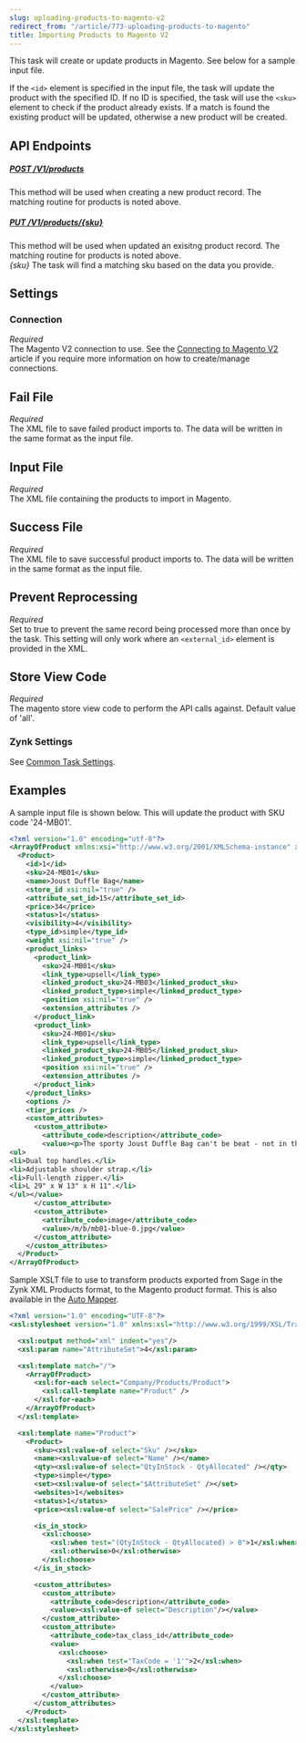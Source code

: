 ```yaml
---
slug: uploading-products-to-magento-v2
redirect_from: "/article/773-uploading-products-to-magento"
title: Importing Products to Magento V2
---
```

 This task will create or update products in Magento. See below for a sample input file.

If the `<id>` element is specified in the input file, the task will update the product with the specified ID. If no ID is specified, the task will use the `<sku>` element to check if the product already exists. If a match is found the existing product will be updated, otherwise a new product will be created.

## API Endpoints
##### [POST /V1/products](https://devdocs.magento.com/redoc/2.3/admin-rest-api.html#operation/catalogProductRepositoryV1SavePost)
This method will be used when creating a new product record. The matching routine for products is noted above.
##### [PUT /V1/products/{sku}](https://devdocs.magento.com/redoc/2.3/admin-rest-api.html#operation/catalogProductRepositoryV1SavePut)
This method will be used when updated an exisitng product record. The matching routine for products is noted above.  
_{sku}_ The task will find a matching sku based on the data you provide.

## Settings
### Connection
_Required_  
The Magento V2 connection to use. See the [Connecting to Magento V2](connecting-to-magento-v2) article if you require more information on how to create/manage connections.

## Fail File
_Required_  
The XML file to save failed product imports to. The data will be written in the same format as the input file.

## Input File
_Required_  
The XML file containing the products to import in Magento.

## Success File
_Required_  
The XML file to save successful product imports to. The data will be written in the same format as the input file.

## Prevent Reprocessing
_Required_  
Set to true to prevent the same record being processed more than once by the task. This setting will only work where an `<external_id>` element is provided in the XML.

## Store View Code
_Required_  
The magento store view code to perform the API calls against. Default value of 'all'.

### Zynk Settings
See [Common Task Settings](common-task-settings).

## Examples
A sample input file is shown below. This will update the product with SKU code '24-MB01'.
```xml
<?xml version="1.0" encoding="utf-8"?>
<ArrayOfProduct xmlns:xsi="http://www.w3.org/2001/XMLSchema-instance" xmlns:xsd="http://www.w3.org/2001/XMLSchema">
  <Product>
    <id>1</id>
    <sku>24-MB01</sku>
    <name>Joust Duffle Bag</name>
    <store_id xsi:nil="true" />
    <attribute_set_id>15</attribute_set_id>
    <price>34</price>
    <status>1</status>
    <visibility>4</visibility>
    <type_id>simple</type_id>
    <weight xsi:nil="true" />
    <product_links>
      <product_link>
        <sku>24-MB01</sku>
        <link_type>upsell</link_type>
        <linked_product_sku>24-MB03</linked_product_sku>
        <linked_product_type>simple</linked_product_type>
        <position xsi:nil="true" />
        <extension_attributes />
      </product_link>
      <product_link>
        <sku>24-MB01</sku>
        <link_type>upsell</link_type>
        <linked_product_sku>24-MB05</linked_product_sku>
        <linked_product_type>simple</linked_product_type>
        <position xsi:nil="true" />
        <extension_attributes />
      </product_link>
    </product_links>
    <options />
    <tier_prices />
    <custom_attributes>
      <custom_attribute>
        <attribute_code>description</attribute_code>
        <value><p>The sporty Joust Duffle Bag can't be beat - not in the gym, not on the luggage carousel, not anywhere. Big enough to haul a basketball or soccer ball and some sneakers with plenty of room to spare, it's ideal for athletes with places to go.<p>
<ul>
<li>Dual top handles.</li>
<li>Adjustable shoulder strap.</li>
<li>Full-length zipper.</li>
<li>L 29" x W 13" x H 11".</li>
</ul></value>
      </custom_attribute>
      <custom_attribute>
        <attribute_code>image</attribute_code>
        <value>/m/b/mb01-blue-0.jpg</value>
      </custom_attribute>
    </custom_attributes>
  </Product>
</ArrayOfProduct>
```

Sample XSLT file to use to transform products exported from Sage in the Zynk XML Products format, to the Magento product format. This is also available in the [Auto Mapper](auto-mapper).
```xml
<?xml version="1.0" encoding="UTF-8"?>
<xsl:stylesheet version="1.0" xmlns:xsl="http://www.w3.org/1999/XSL/Transform">

  <xsl:output method="xml" indent="yes"/>
  <xsl:param name="AttributeSet">4</xsl:param>

  <xsl:template match="/">
    <ArrayOfProduct>
      <xsl:for-each select="Company/Products/Product">
        <xsl:call-template name="Product" />
      </xsl:for-each>
    </ArrayOfProduct>
  </xsl:template>

  <xsl:template name="Product">
    <Product>
      <sku><xsl:value-of select="Sku" /></sku>
      <name><xsl:value-of select="Name" /></name>
      <qty><xsl:value-of select="QtyInStock - QtyAllocated" /></qty>
      <type>simple</type>
      <set><xsl:value-of select="$AttributeSet" /></set>
      <websites>1</websites>
      <status>1</status>
      <price><xsl:value-of select="SalePrice" /></price>

      <is_in_stock>
        <xsl:choose>
          <xsl:when test="(QtyInStock - QtyAllocated) > 0">1</xsl:when>
          <xsl:otherwise>0</xsl:otherwise>
        </xsl:choose>
      </is_in_stock>

      <custom_attributes>
        <custom_attribute>
          <attribute_code>description</attribute_code>
          <value><xsl:value-of select="Description"/></value>
        </custom_attribute>
        <custom_attribute>
          <attribute_code>tax_class_id</attribute_code>
          <value>
            <xsl:choose>
              <xsl:when test="TaxCode = '1'">2</xsl:when>
              <xsl:otherwise>0</xsl:otherwise>
            </xsl:choose>
          </value>
        </custom_attribute>
      </custom_attributes>
    </Product>
  </xsl:template>
</xsl:stylesheet>
```
